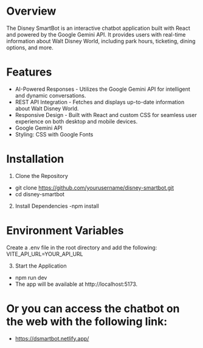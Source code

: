# Overview

The Disney SmartBot is an interactive chatbot application built with React and powered by the Google Gemini API. It provides users with real-time information about Walt Disney World, including park hours, ticketing, dining options, and more.

# Features
- AI-Powered Responses - Utilizes the Google Gemini API for intelligent and dynamic conversations.
- REST API Integration - Fetches and displays up-to-date information about Walt Disney World.
- Responsive Design - Built with React and custom CSS for seamless user experience on both desktop and mobile devices.
- Google Gemini API
- Styling: CSS with Google Fonts

# Installation
1. Clone the Repository
- git clone https://github.com/yourusername/disney-smartbot.git
- cd disney-smartbot
2. Install Dependencies
-npm install

# Environment Variables
Create a .env file in the root directory and add the following:
VITE_API_URL=YOUR_API_URL

3. Start the Application
- npm run dev
- The app will be available at http://localhost:5173.

# Or you can access the chatbot on the web with the following link:
- https://dsmartbot.netlify.app/
